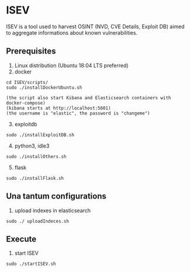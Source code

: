 # ISEV
ISEV is a tool used to harvest OSINT (NVD, CVE Details, Exploit DB) aimed to aggregate informations about known vulnerabilities.

## Prerequisites
1) Linux distribution (Ubuntu 18:04 LTS preferred)
2) docker
```
cd ISEV/scripts/
sudo ./installDockerUbuntu.sh

(the script also start Kibana and Elasticsearch containers with docker-compose)
(kibana starts at http://localhost:5601)
(the username is "elastic", the password is "changeme")
```
3) exploitdb
```
sudo ./installExploitDB.sh
```
4) python3, idle3
```
sudo ./installOthers.sh
```
5) flask
```
sudo ./installFlask.sh
```


## Una tantum configurations
1) upload indexes in elasticsearch
```
sudo ./ uploadIndeces.sh
```

## Execute
1) start ISEV
```
sudo ./startISEV.sh
```
